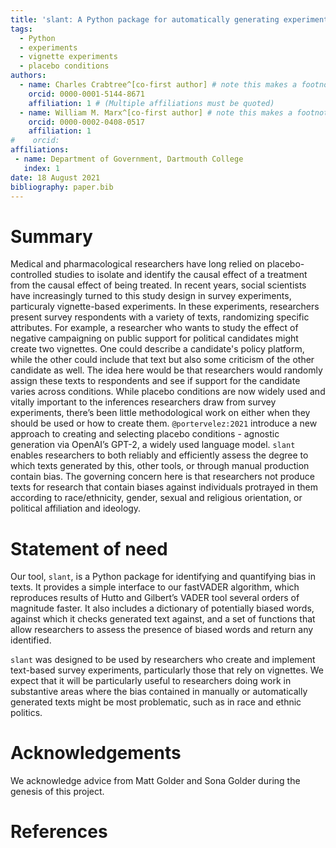 ```yaml
---
title: 'slant: A Python package for automatically generating experimental placebos'
tags:
  - Python
  - experiments
  - vignette experiments
  - placebo conditions
authors:
  - name: Charles Crabtree^[co-first author] # note this makes a footnote saying 'co-first author'
    orcid: 0000-0001-5144-8671
    affiliation: 1 # (Multiple affiliations must be quoted)
  - name: William M. Marx^[co-first author] # note this makes a footnote saying 'co-first author'
    orcid: 0000-0002-0408-0517
    affiliation: 1
#    orcid: 
affiliations:
 - name: Department of Government, Dartmouth College
   index: 1
date: 18 August 2021
bibliography: paper.bib
---
```


# Summary

Medical and pharmacological researchers have long relied on placebo-controlled studies to isolate and identify the causal effect of a treatment from the causal effect of being treated. In recent years, social scientists have increasingly turned to this study design in survey experiments, particuraly vignette-based experiments. In these experiments, researchers present survey respondents with a variety of texts, randomizing specific attributes. For example, a researcher who wants to study the effect of negative campaigning on public support for political candidates might create two vignettes. One could describe a candidate's policy platform, while the other could include that text but also some criticism of the other candidate as well. The idea here would be that researchers would randomly assign these texts to respondents and see if support for the candidate varies across conditions. While placebo conditions are now widely used and vitally important to the inferences researchers draw from survey experiments, there’s been little methodological work on either when they should be used or how to create them. `@portervelez:2021` introduce a new approach to creating and selecting placebo conditions - agnostic generation via OpenAI’s GPT-2, a widely used language model. `slant` enables researchers to both reliably and efficiently assess the degree to which texts generated by this, other tools, or through manual production contain bias. The governing concern here is that researchers not produce texts for research that contain biases against individuals protrayed in them according to race/ethnicity, gender, sexual and religious orientation, or political affiliation and ideology.

# Statement of need

Our tool, `slant`, is a Python package for identifying and quantifying bias in texts. It provides a simple interface to our fastVADER algorithm, which reproduces results of Hutto and Gilbert’s VADER tool several orders of magnitude faster. It also includes a dictionary of potentially biased words, against which it checks generated text against, and a set of functions that allow researchers to assess the presence of biased words and return any identified.

`slant` was designed to be used by researchers who create and implement text-based survey experiments, particularly those that rely on vignettes. We expect that it will be particularly useful to researchers doing work in substantive areas where the bias contained in manually or automatically generated texts might be most problematic, such as in race and ethnic politics.

# Acknowledgements

We acknowledge advice from Matt Golder and Sona Golder during the genesis of this project.

# References
